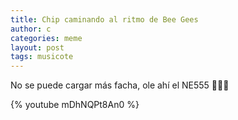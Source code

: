 ```yaml
---
title: Chip caminando al ritmo de Bee Gees
author: c
categories: meme
layout: post
tags: musicote
---
```


No se puede cargar más facha, ole ahí el NE555 🕺🕺🕺

{% youtube mDhNQPt8An0 %}
